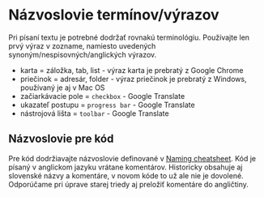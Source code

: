 # Názvoslovie termínov/výrazov

Pri písaní textu je potrebné dodržať rovnakú terminológiu. Používajte len prvý výraz v zozname, namiesto uvedených synoným/nespisovných/anglických výrazov.

- karta = záložka, tab, list - výraz karta je prebratý z Google Chrome
- priečinok = adresár, folder - výraz priečinok je prebratý z Windows, používaný je aj v Mac OS
- začiarkávacie pole = `checkbox` - Google Translate
- ukazateľ postupu = `progress bar` - Google Translate
- nástrojová lišta = `toolbar` - Google Translate

## Názvoslovie pre kód

Pre kód dodržiavajte názvoslovie definované v [Naming cheatsheet](https://github.com/kettanaito/naming-cheatsheet). Kód je písaný v anglickom jazyku vrátane komentárov. Historicky obsahuje aj slovenské názvy a komentáre, v novom kóde to už ale nie je dovolené. Odporúčame pri úprave starej triedy aj preložiť komentáre do angličtiny.
